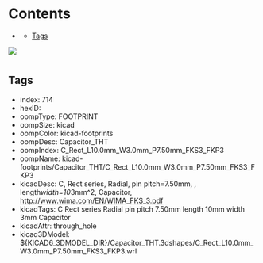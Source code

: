



Contents
========

* [](#)
	* [Tags](#tags)
  
![][im]
# 

## Tags

- index: 714
- hexID: 
- oompType: FOOTPRINT
- oompSize: kicad
- oompColor: kicad-footprints
- oompDesc: Capacitor_THT
- oompIndex: C_Rect_L10.0mm_W3.0mm_P7.50mm_FKS3_FKP3
- oompName: kicad-footprints/Capacitor_THT/C_Rect_L10.0mm_W3.0mm_P7.50mm_FKS3_FKP3
- kicadDesc: C, Rect series, Radial, pin pitch=7.50mm, , length*width=10*3mm^2, Capacitor, http://www.wima.com/EN/WIMA_FKS_3.pdf
- kicadTags: C Rect series Radial pin pitch 7.50mm  length 10mm width 3mm Capacitor
- kicadAttr: through_hole
- kicad3DModel: ${KICAD6_3DMODEL_DIR}/Capacitor_THT.3dshapes/C_Rect_L10.0mm_W3.0mm_P7.50mm_FKS3_FKP3.wrl



[im]: image.png
